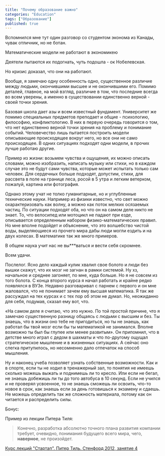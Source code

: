 ```yaml
---
title: "Почему образование важно"
categories: "Education"
tags: ["Образование"]
published: true
---
```


Вспомнился мне тут один разговор со студентом эконома из Канады, чувак отличник, но не ботан.

Математические модели не работают в экономикею

Деятели пытаются их подогнать, чуть подошла - ок Нобелевская. 

Но кризис доказал, что они на работают. 

Вообще, я замечаю одну особенность одно, существенное различие между людьми, окончившими высшее и не окончившими его. Помимо деталей, главное, на мой взгляд, различие в том, что последние всегда во всем уверены, а именно в существовании единственно верной - своей точки зрения. 

Базовая школа дает азы и всем известный фундамент. Университет же помимо специальных предметов преподает и общие -  психологию, философию, конфликтологию. В них в первую очередь говорится о том, что нет единственно верной точки зрения на проблему и понимание событий. Человечество лишь пытается построить модели описывающие происходящее вокруг него, но все они не само происходящее. В одних ситуациях подходят одни модели, в прочих лучше работаю другие. 

Пример из жизни: возьмем чувства и ощущения, их можно описать словами, можно изобразить, написать музыку или стихи, но в каждом случае это не будут сами чувства, которые может испытать только сам человек. Для сердечных больше подходят, допустим, стихи, для рассвета в поле на границе леса, росой в 5 утра и легким ветерком, пожалуй, картина или фотография.

Однако этому учат не толко гуманитарные, но и углубленные технические науки. Например из физики известно, что свет можно охарактеризовать как волну, а можно как поток мелких осязаемых частиц. По ситуации подходят оба, но что он на самом деле никто не знает. То, что велосипед или мотоцикл не падают при езде, описывается определенным набором физико-математических правил. Но мне вполне подойдет и объяснение, что это волшебство чистой воды, выделяющиеся из прочего мира дабы люди могли ездить и на двух колесах. В математике так же много примеров.

В общем наука учит нас не вы***ваться и вести себя скромнее. 

Всем удачи.

Послелог. Ясно дело каждый кулик хвалил свое болото и люди без вышки скажут, что их мозг не загнан в рамки системой. Ну хз, начальное и среднее загоняет, по мне, куда больше. Но я не совсем из того болота. С конца второго курса я начал работать и крайне редко появлялся в ВУЗе. Недавно разговаривал с парнем с первого и он мне жаловался, что не понимает зачем ему высшая математика. Я так же рассуждал на тех курсах и с тех пор об этом не думал. Но, неожиданно для себя, подумав, сказал ему вот, что.

«На самом деле я считаю, что это нужно. По той простой причине, что я замечаю существенную разницу общаясь с людьми с высшим и без. Ты знаешь, что в жизни оно тебе не пригодиться, но ты не знаешь, как работал бы твой мозг если бы ты математикой не занимался. Вполне возможно ты был бы глупее или менее развитым».
Он припомнил, что в детстве много играл с дедом в шахматы и что по-другому ощущал стратегическое мышление и в жизненных ситуациях. А сейчас оно слегка притупилось, но несомненно дало отпечаток на способ мышления.

Ну и наконец учеба позволяет узнать собственные возможности. Как и в спорте, если ты не ходил в тренажерный зал, то понятия не имеешь сколько можешь выжать и поднимешь ли то кресло. Или если не бегал, не знаешь добежишь ли ты до того автобуса в 10 секунд. Если не учился и не проверял усвоенное, то не знаешь сможешь ли освоить, что-то новое в срок, как знаешь если за день готовишься к экзамену и сдаешь. Не можешь определить так же сложность материала, потому как он читается и распределить силы.

Бонус:

Пример из лекции Питера Тиля:

> Конечно, разработка абсолютно точного плана развития компании требует, очевидно, понимания будущего всего мира, чего, __наверное__, не произойдет. 

[Курс лекций "Стартап". Питер Тиль. Стенфорд 2012, занятие 4](http://habrahabr.ru/post/156575)